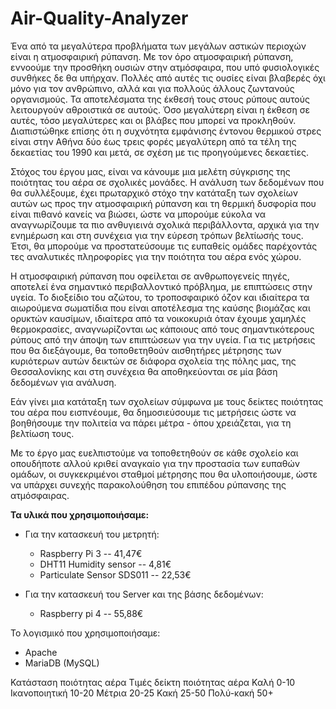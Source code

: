 # Air-Quality-Analyzer
Ένα από τα μεγαλύτερα προβλήματα των μεγάλων αστικών περιοχών είναι η ατμοσφαιρική ρύπανση. Με τον όρο ατμοσφαιρική ρύπανση, εννοούμε την προσθήκη ουσιών στην ατμόσφαιρα, που υπό φυσιολογικές συνθήκες δε θα υπήρχαν. Πολλές από αυτές τις ουσίες είναι βλαβερές όχι μόνο για τον ανθρώπινο, αλλά και για πολλούς άλλους ζωντανούς οργανισμούς. Τα αποτελέσματα της έκθεσή τους στους ρύπους αυτούς λειτουργούν αθροιστικά σε αυτούς. Όσο μεγαλύτερη είναι η έκθεση σε αυτές, τόσο μεγαλύτερες και οι βλάβες που μπορεί να προκληθούν. Διαπιστώθηκε επίσης ότι η συχνότητα εμφάνισης έντονου θερμικού στρες είναι στην Αθήνα δύο έως τρεις φορές μεγαλύτερη από τα τέλη της δεκαετίας του 1990 και μετά, σε σχέση με τις προηγούμενες δεκαετίες.

Στόχος του έργου μας, είναι να κάνουμε μια μελέτη σύγκρισης της ποιότητας του αέρα σε σχολικές μονάδες. Η ανάλυση των δεδομένων που θα συλλέξουμε, έχει πρωταρχικό στόχο την κατάταξη των σχολείων αυτών ως προς την ατμοσφαιρική ρύπανση και τη θερμική δυσφορία που είναι πιθανό κανείς να βιώσει, ώστε να μπορούμε εύκολα να αναγνωρίζουμε τα πιο ανθυγιεινά σχολικά περιβάλλοντα, αρχικά για την ενημέρωση και στη συνέχεια για την εύρεση τρόπων βελτίωσής τους. Έτσι, θα μπορούμε να προστατεύσουμε τις ευπαθείς ομάδες παρέχοντάς τες αναλυτικές πληροφορίες για την ποιότητα του αέρα ενός χώρου.

Η ατμοσφαιρική ρύπανση που οφείλεται σε ανθρωπογενείς πηγές, αποτελεί ένα σημαντικό περιβαλλοντικό πρόβλημα, με επιπτώσεις στην υγεία. Το διοξείδιο του αζώτου, το τροποσφαιρικό όζον και ιδιαίτερα τα αιωρούμενα σωματίδια που είναι αποτέλεσμα της καύσης βιομάζας και ορυκτών καυσίμων, ιδιαίτερα από τα νοικοκυριά όταν έχουμε χαμηλές θερμοκρασίες, αναγνωρίζονται ως κάποιους από τους σημαντικότερους ρύπους από την άποψη των επιπτώσεων για την υγεία. Για τις μετρήσεις που θα διεξάγουμε, θα τοποθετηθούν αισθητήρες μέτρησης των κυριότερων αυτών δεικτών σε διάφορα σχολεία της πόλης μας, της Θεσσαλονίκης και στη συνέχεια θα αποθηκεύονται σε μία βάση δεδομένων για ανάλυση.

Εάν γίνει μια κατάταξη των σχολείων σύμφωνα με τους δείκτες ποιότητας του αέρα που εισπνέουμε, θα δημοσιεύσουμε τις μετρήσεις ώστε να βοηθήσουμε την πολιτεία να πάρει μέτρα - όπου χρειάζεται,  για τη βελτίωση τους.

Με το έργο μας ευελπιστούμε να τοποθετηθούν σε κάθε σχολείο και οπουδήποτε αλλού κριθεί αναγκαίο για την προστασία των ευπαθών ομάδων, οι συγκεκριμένοι σταθμοί μέτρησης που θα υλοποιήσουμε, ώστε να υπάρχει συνεχής παρακολούθηση του επιπέδου ρύπανσης της ατμόσφαιρας.


**Τα υλικά που χρησιμοποιήσαμε:**

 * Για την κατασκευή του μετρητή:
   * Raspberry Pi 3 -- 41,47€
   * DHT11 Humidity sensor -- 4,81€
   * Particulate Sensor SDS011 -- 22,53€
   
 * Για την κατασκευή του Server και της βάσης δεδομένων:
   * Raspberry pi 4 -- 55,88€
  
Το λογισμικό που χρησιμοποιήσαμε:
  * Apache
  * MariaDB (MySQL)


Κατάσταση ποιότητας αέρα  Τιμές δείκτη ποιότητας αέρα
Καλή                       0-10
Ικανοποιητική             10-20
Μέτρια                    20-25
Κακή                      25-50
Πολύ-κακή                 50+
